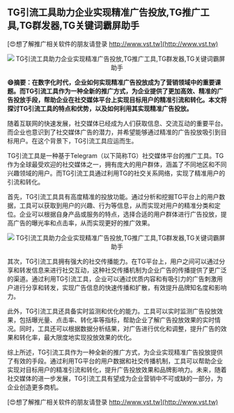 ## **TG引流工具助力企业实现精准广告投放,TG推广工具,TG群发器,TG关键词霸屏助手**

[😍想了解推广相关软件的朋友请登录 http://www.vst.tw](http://www.vst.tw)

 <center><img src="https://vst.tw/MP4/tuiguang/png/1.png" alt="TG引流工具助力企业实现精准广告投放,TG推广工具,TG群发器,TG关键词霸屏助手"></center>

**😄摘要：在数字化时代，企业如何实现精准广告投放成为了营销领域中的重要课题。而TG引流工具作为一种全新的推广方式，为企业提供了更加高效、精准的广告投放手段，帮助企业在社交媒体平台上实现目标用户的精准引流和转化。本文将探讨TG引流工具的特点和优势，以及如何利用其实现精准广告投放。**

随着互联网的快速发展，社交媒体已经成为人们获取信息、交流互动的重要平台。而企业也意识到了社交媒体广告的潜力，并希望能够通过精准的广告投放吸引到目标用户。在这个背景下，TG引流工具应运而生。

TG引流工具是一种基于Telegram（以下简称TG）社交媒体平台的推广工具。TG作为全球最受欢迎的社交媒体之一，拥有庞大的用户群体，涵盖了不同地区和不同兴趣领域的用户。而TG引流工具通过利用TG的社交关系网络，实现了精准用户的引流和转化。

首先，TG引流工具具有高度精准的投放功能。通过分析和挖掘TG平台上的用户数据，工具可以获取到用户的兴趣、行为等信息，从而实现对用户的精准分类和定位。企业可以根据自身产品或服务的特点，选择合适的用户群体进行广告投放，提高广告的曝光率和点击率，从而实现更好的推广效果。

 <center><img src="https://vst.tw/MP4/tuiguang/png/0.png" alt="TG引流工具助力企业实现精准广告投放,TG推广工具,TG群发器,TG关键词霸屏助手"></center>

其次，TG引流工具拥有强大的社交传播能力。在TG平台上，用户之间可以通过分享和转发信息来进行社交互动，这种社交传播机制为企业广告的传播提供了更广泛的渠道。通过利用TG引流工具，企业可以通过优质内容和有吸引力的广告刺激用户进行分享和转发，实现广告信息的快速传播和扩散，有效提升品牌知名度和影响力。

此外，TG引流工具还具备实时监测和优化的能力。工具可以实时监测广告投放效果，包括曝光量、点击率、转化率等指标，帮助企业了解广告投放效果的实时情况。同时，工具还可以根据数据分析结果，对广告进行优化和调整，提升广告的效果和转化率，最大限度地实现投放效果的优化。

综上所述，TG引流工具作为一种全新的推广方式，为企业实现精准广告投放提供了有效的手段。通过利用TG平台的用户数据和社交传播机制，工具可以帮助企业实现对目标用户的精准引流和转化，提升广告投放效果和品牌影响力。未来，随着社交媒体的进一步发展，TG引流工具有望成为企业营销中不可或缺的一部分，为企业创造更多商机。

[😍想了解推广相关软件的朋友请登录 http://www.vst.tw](http://www.vst.tw)



